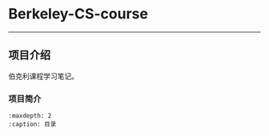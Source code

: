 # Berkeley-CS-course

---

## 项目介绍

伯克利课程学习笔记。

### 项目简介

```{toctree}
:maxdepth: 2
:caption: 目录
```





